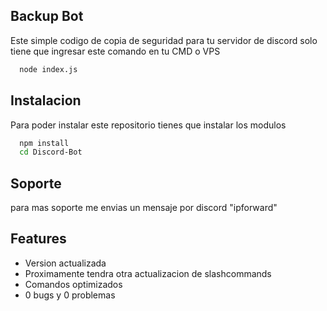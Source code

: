 
## Backup Bot

Este simple codigo de copia de seguridad para tu servidor de discord solo tiene que ingresar este comando en tu CMD o VPS

```bash
  node index.js
```


## Instalacion

Para poder instalar este repositorio tienes que instalar los modulos

```bash
  npm install
  cd Discord-Bot
```
    
## Soporte

para mas soporte me envias un mensaje por discord "ipforward"


## Features

- Version actualizada
- Proximamente tendra otra actualizacion de slashcommands
- Comandos optimizados
- 0 bugs y 0 problemas

